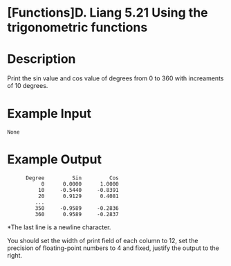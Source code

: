 # [Functions]D. Liang 5.21 Using the trigonometric functions

# Description
Print the sin value and cos value of degrees from 0 to 360 with increaments of 10 degrees.
# Example Input
```
None
```
# Example Output
```
      Degree         Sin         Cos
           0      0.0000      1.0000
          10     -0.5440     -0.8391
          20      0.9129      0.4081
         ...
         350     -0.9589     -0.2836
         360      0.9589     -0.2837

```
*The last line is a newline character.

You should set the width of print field of each column to 12,  set the precision of floating-point numbers to 4 and fixed,  justify the output to the right.
